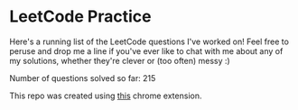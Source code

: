 # LeetCode Practice

Here's a running list of the LeetCode questions I've worked on! Feel free to peruse and drop me a line if you've ever like to chat with me about any of my solutions, whether they're clever or (too often) messy :)

Number of questions solved so far: 215

This repo was created using [this](https://github.com/QasimWani/LeetHub) chrome extension.
